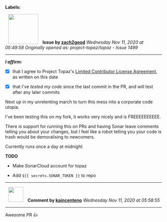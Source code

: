**Labels:**



<a href="https://github.com/zach2good"><img src="https://avatars3.githubusercontent.com/u/1389729?v=4" width="96" height="96" hspace="10"></img></a> **Issue by [zach2good](https://github.com/zach2good)**
_Wednesday Nov 11, 2020 at 05:49:58_
_Originally opened as: project-topaz/topaz - Issue 1499_

----

<!-- place 'x' mark between square [] brackets to affirm: -->
**_I affirm:_**
- [x] that I agree to Project Topaz's [Limited Contributor License Agreement](http://project-topaz.com/blob/release/CONTRIBUTOR_AGREEMENT.md), as written on this date
- [x] that I've _tested my code_ since the last commit in the PR, and will test after any later commits

Next up in my unrelenting march to turn this mess into a corporate code utopia. 
I've been testing this on my fork, it works very nicely and is FREEEEEEEEEE.

There _is_ support for running this on PRs and having Sonar leave comments telling you about your changes, but I feel like a robot telling you your code is trash would be demoralising to newcomers.

Currently runs once a day at midnight

**TODO**
- Make SonarCloud account for topaz
- Add `${{ secrets.SONAR_TOKEN }}` to repo




----
<a href="https://github.com/kaincenteno"><img src="https://avatars3.githubusercontent.com/u/26943220?v=4" width="48" height="48" hspace="10"></img></a> **Comment by [kaincenteno](https://github.com/kaincenteno)**
_Wednesday Nov 11, 2020 at 05:58:55_

----

Awesome PR 👍
